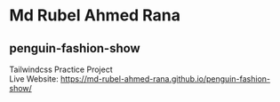 # Md Rubel Ahmed Rana
## penguin-fashion-show
Tailwindcss Practice Project  
Live Website: https://md-rubel-ahmed-rana.github.io/penguin-fashion-show/
